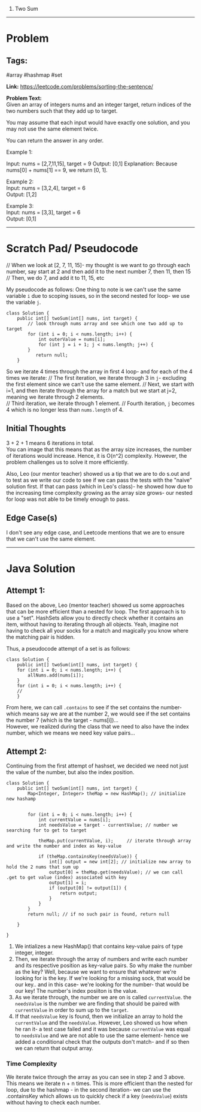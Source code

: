 1. Two Sum
---

# Problem

## Tags:
#array #hashmap #set


**Link:** https://leetcode.com/problems/sorting-the-sentence/

**Problem Text:**    
Given an array of integers nums and an integer target, return indices of the two numbers such that they add up to target.

You may assume that each input would have exactly one solution, and you may not use the same element twice.

You can return the answer in any order.

Example 1:  

Input: nums = [2,7,11,15], target = 9
Output: [0,1]
Explanation: Because nums[0] + nums[1] == 9, we return [0, 1].  

Example 2:  
Input: nums = [3,2,4], target = 6  
Output: [1,2]  

Example 3:  
Input: nums = [3,3], target = 6  
Output: [0,1]  


---

# Scratch Pad/ Pseudocode

// When we look at [2, 7, 11, 15]- my thought is we want to go through each number, say start at 2 and then add it to the next number 7, then 11, then 15
// Then, we do 7, and add it to 11, 15, etc 

My pseudocode as follows:
One thing to note is we can't use the same variable `i` due to scoping issues, so in the second nested for loop- we use the variable `j`. 

```
class Solution {
    public int[] twoSum(int[] nums, int target) {
        // look through nums array and see which one two add up to target
        for (int i = 0; i < nums.length; i++) {
            int outerValue = nums[i];
            for (int j = i + 1; j < nums.length; j++) {
        }
           return null;
    }
```

So we iterate 4 times through the array in first 4 loop- and for each of the 4 times we iterate: 
// The first iteration, we iterate through 3 in `j`- excluding the first element since we can't use the same element.
// Next, we start with i=1, and then iterate through the array for a match but we start at j=2, meaning we iterate through 2 elements.  
// Third iteration, we iterate through 1 element.
// Fourth iteration, `j` becomes 4 which is no longer less than `nums.length` of 4. 


## Initial Thoughts
3 + 2  + 1 means 6 iterations in total.   
You can image that this means that as the array size increases, the number of iterations would increase. Hence, it is O(n^2) complexity. However, the problem challenges us to solve it more efficiently.

Also, Leo (our mentor teacher) showed us a tip that we are to do s.out and to test as we write our code to see if we can pass the tests with the "naive" solution first. If that can pass (which in Leo's class)- he showed how due to the increasing time complexity growing as the array size grows- our nested for loop was not able to be timely enough to pass.

## Edge Case(s)
I don't see any edge case, and Leetcode mentions that we are to ensure that we can't use the same element. 

---

# Java Solution

## Attempt 1: 
Based on the above, Leo (mentor teacher) showed us some approaches that can be more efficient than a nested for loop. 
The first approach is to use a "set". HashSets allow you to directly check whether it contains an item, without having to iterating through all objects. Yeah, imagine not having to check all your socks for a match and magically you know where the matching pair is hidden. 


Thus, a pseudocode attempt of a set is as follows:

```
class Solution {
    public int[] twoSum(int[] nums, int target) {
    for (int i = 0; i < nums.length; i++) {
        allNums.add(nums[i]);
    }
    for (int i = 0; i < nums.length; i++) {
    //
    }
```

From here, we can call `.contains` to see if the set contains the number- which means say we are at the number 2, we would see if the set contains the number 7 (which is the target - nums[i])...  
However, we realized during the class that we need to also have the index number, which we means we need key value pairs...

## Attempt 2: 
Continuing from the first attempt of hashset, we decided we need not just the value of the number, but also the index position.

```
class Solution {
    public int[] twoSum(int[] nums, int target) {
        Map<Integer, Integer> theMap = new HashMap(); // initialize new hashamp


        for (int i = 0; i < nums.length; i++) {
            int currentValue = nums[i];
            int needsValue = target - currentValue; // number we searching for to get to target

            theMap.put(currentValue, i);     // iterate through array and write the number and index as key-value

            if (theMap.containsKey(needsValue)) {
                int[] output = new int[2]; // initialize new array to hold the 2 nums that sum up
                output[0] = theMap.get(needsValue); // we can call .get to get value (index) associated with key 
                output[1] = i;
                if (output[0] != output[1]) {
                    return output;
                }
            }
        }
        return null; // if no such pair is found, return null

    }

}

```

1. We intializes a new HashMap() that contains key-value pairs of type integer, integer.   
2. Then, we iterate through the array of numbers and write each number and its respective position as key-value pairs.
So why make the number as the key? Well, because we want to ensure that whatever we're looking for is the key. If we're looking for a missing sock, that would be our key.. and in this case- we're looking for the number- that would be our key! The number's index posiiton is the value.
3. As we iterate through, the number we are on is called `currentValue`. the `needsValue` is the number we are finding that should be paired with `currentValue` in order to sum up to the `target`. 
4. If that `needsValue` key is found, then we initialize an array to hold the `currentValue` and the `needsValue`. However, Leo showed us how when he ran it- a test case failed and it was because `currentValue` was equal to `needsValue` and we are not able to use the same element- hence we added a conditional check that the outputs don't match- and if so then we can return that output array. 


### Time Complexity
We iterate twice through the array as you can see in step 2 and 3 above. This means we iterate n + n times. 
This is more efficient than the nested for loop, due to the hashmap - in the second iteration- we can use the .containsKey which allows us to quickly check if a key (`needsValue`) exists without having to check each number. 



